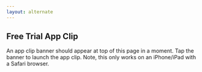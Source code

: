 ```yaml
---
layout: alternate
---
```


## Free Trial App Clip

An app clip banner should appear at top of this page in a moment.  Tap the banner to launch the app clip.  Note, this only works on an iPhone/iPad with a Safari browser.

